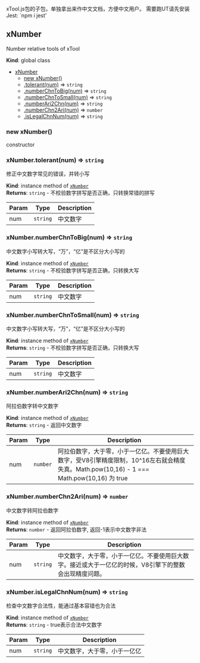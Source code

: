 xTool.js包的子包，单独拿出来作中文文档，方便中文用户。
需要跑UT请先安装Jest: `npm i jest'

<a name="xNumber"></a>

## xNumber
Number relative tools of xTool

**Kind**: global class  

* [xNumber](#xNumber)
    * [new xNumber()](#new_xNumber_new)
    * [.tolerant(num)](#xNumber+tolerant) ⇒ <code>string</code>
    * [.numberChnToBig(num)](#xNumber+numberChnToBig) ⇒ <code>string</code>
    * [.numberChnToSmall(num)](#xNumber+numberChnToSmall) ⇒ <code>string</code>
    * [.numberAri2Chn(num)](#xNumber+numberAri2Chn) ⇒ <code>string</code>
    * [.numberChn2Ari(num)](#xNumber+numberChn2Ari) ⇒ <code>number</code>
    * [.isLegalChnNum(num)](#xNumber+isLegalChnNum) ⇒ <code>string</code>

<a name="new_xNumber_new"></a>

### new xNumber()
constructor

<a name="xNumber+tolerant"></a>

### xNumber.tolerant(num) ⇒ <code>string</code>
修正中文数字常见的错误，并转小写

**Kind**: instance method of [<code>xNumber</code>](#xNumber)  
**Returns**: <code>string</code> - 不校验数字拼写是否正确，只转换常错的拼写  

| Param | Type | Description |
| --- | --- | --- |
| num | <code>string</code> | 中文数字 |

<a name="xNumber+numberChnToBig"></a>

### xNumber.numberChnToBig(num) ⇒ <code>string</code>
中文数字小写转大写，“万”，“亿”是不区分大小写的

**Kind**: instance method of [<code>xNumber</code>](#xNumber)  
**Returns**: <code>string</code> - 不校验数字拼写是否正确，只转换大写  

| Param | Type | Description |
| --- | --- | --- |
| num | <code>string</code> | 中文数字 |

<a name="xNumber+numberChnToSmall"></a>

### xNumber.numberChnToSmall(num) ⇒ <code>string</code>
中文数字小写转大写，“万”，“亿”是不区分大小写的

**Kind**: instance method of [<code>xNumber</code>](#xNumber)  
**Returns**: <code>string</code> - 不校验数字拼写是否正确，只转换大写  

| Param | Type | Description |
| --- | --- | --- |
| num | <code>string</code> | 中文数字 |

<a name="xNumber+numberAri2Chn"></a>

### xNumber.numberAri2Chn(num) ⇒ <code>string</code>
阿拉伯数字转中文数字

**Kind**: instance method of [<code>xNumber</code>](#xNumber)  
**Returns**: <code>string</code> - 返回中文数字  

| Param | Type | Description |
| --- | --- | --- |
| num | <code>number</code> | 阿拉伯数字，大于零，小于一亿亿。不要使用巨大数字，受V8引擎精度限制，10^16左右就会精度失真。Math.pow(10,16) - 1 === Math.pow(10,16) 为 true |

<a name="xNumber+numberChn2Ari"></a>

### xNumber.numberChn2Ari(num) ⇒ <code>number</code>
中文数字转阿拉伯数字

**Kind**: instance method of [<code>xNumber</code>](#xNumber)  
**Returns**: <code>number</code> - 返回阿拉伯数字, 返回-1表示中文数字非法  

| Param | Type | Description |
| --- | --- | --- |
| num | <code>string</code> | 中文数字，大于零，小于一亿亿。不要使用巨大数字。接近或大于一亿亿的时候，V8引擎下的整数会出现精度问题。 |

<a name="xNumber+isLegalChnNum"></a>

### xNumber.isLegalChnNum(num) ⇒ <code>string</code>
检查中文数字合法性，能通过基本容错也为合法

**Kind**: instance method of [<code>xNumber</code>](#xNumber)  
**Returns**: <code>string</code> - true表示合法中文数字  

| Param | Type | Description |
| --- | --- | --- |
| num | <code>string</code> | 中文数字，大于零，小于一亿亿 |

